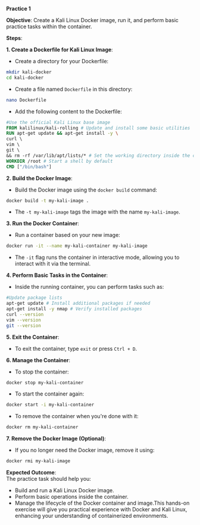 **Practice 1**

**Objective**: Create a Kali Linux Docker image, run it, and perform basic practice tasks within the container.

**Steps**:

**1. Create a Dockerfile for Kali Linux Image**:  
- Create a directory for your Dockerfile:  
```bash  
mkdir kali-docker  
cd kali-docker  
```  
- Create a file named `Dockerfile` in this directory:  
```bash  
nano Dockerfile  
```  
- Add the following content to the Dockerfile:  
```Dockerfile  
#Use the official Kali Linux base image  
FROM kalilinux/kali-rolling # Update and install some basic utilities  
RUN apt-get update && apt-get install -y \  
curl \  
vim \  
git \  
&& rm -rf /var/lib/apt/lists/* # Set the working directory inside the container  
WORKDIR /root # Start a shell by default  
CMD ["/bin/bash"]  
```
 **2. Build the Docker Image**:  
- Build the Docker image using the `docker build` command:  
```bash  
docker build -t my-kali-image .  
```  
- The `-t my-kali-image` tags the image with the name `my-kali-image`.

**3. Run the Docker Container**:  
- Run a container based on your new image:  
```bash  
docker run -it --name my-kali-container my-kali-image  
```  
- The `-it` flag runs the container in interactive mode, allowing you to interact with it via the terminal.

 **4. Perform Basic Tasks in the Container**:  
- Inside the running container, you can perform tasks such as:  
```bash  
#Update package lists  
apt-get update # Install additional packages if needed  
apt-get install -y nmap # Verify installed packages  
curl --version  
vim --version  
git --version  
```

**5. Exit the Container**:  
- To exit the container, type `exit` or press `Ctrl + D`.

 **6. Manage the Container**:  
- To stop the container:  
```bash  
docker stop my-kali-container  
```  
- To start the container again:  
```bash  
docker start -i my-kali-container  
```  
- To remove the container when you're done with it:  
```bash  
docker rm my-kali-container  
```
 **7. Remove the Docker Image (Optional)**:  
- If you no longer need the Docker image, remove it using:  
```bash  
docker rmi my-kali-image  
```
**Expected Outcome**:  
The practice task should help you:  
- Build and run a Kali Linux Docker image.  
- Perform basic operations inside the container.  
- Manage the lifecycle of the Docker container and image.This hands-on exercise will give you practical experience with Docker and Kali Linux, enhancing your understanding of containerized environments.


<!--stackedit_data:
eyJoaXN0b3J5IjpbLTg1MTIwNjE2MywxNjg3NTk1ODI2LDIxMD
czMDk2MzVdfQ==
-->